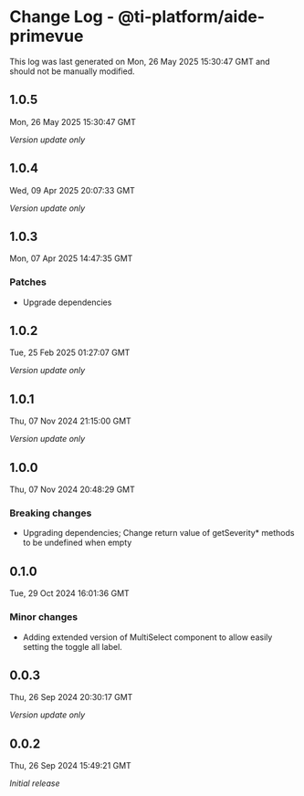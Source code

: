 # Change Log - @ti-platform/aide-primevue

This log was last generated on Mon, 26 May 2025 15:30:47 GMT and should not be manually modified.

## 1.0.5
Mon, 26 May 2025 15:30:47 GMT

_Version update only_

## 1.0.4
Wed, 09 Apr 2025 20:07:33 GMT

_Version update only_

## 1.0.3
Mon, 07 Apr 2025 14:47:35 GMT

### Patches

- Upgrade dependencies

## 1.0.2
Tue, 25 Feb 2025 01:27:07 GMT

_Version update only_

## 1.0.1
Thu, 07 Nov 2024 21:15:00 GMT

_Version update only_

## 1.0.0
Thu, 07 Nov 2024 20:48:29 GMT

### Breaking changes

- Upgrading dependencies; Change return value of getSeverity* methods to be undefined when empty

## 0.1.0
Tue, 29 Oct 2024 16:01:36 GMT

### Minor changes

- Adding extended version of MultiSelect component to allow easily setting the toggle all label.

## 0.0.3
Thu, 26 Sep 2024 20:30:17 GMT

_Version update only_

## 0.0.2
Thu, 26 Sep 2024 15:49:21 GMT

_Initial release_

